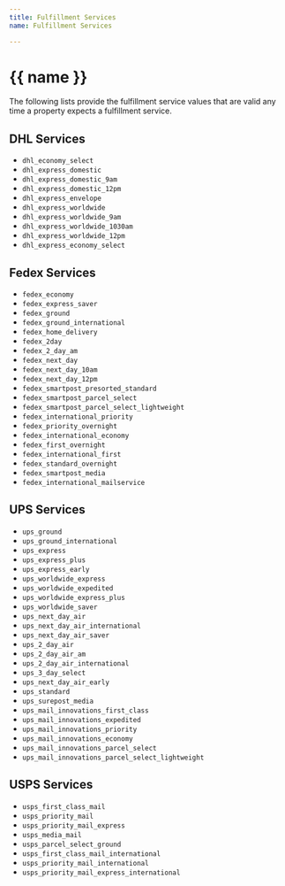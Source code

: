 ```yaml
---
title: Fulfillment Services 
name: Fulfillment Services

---
```


{{ name }}
============================
The following lists provide the fulfillment service values that are valid any time a property expects a 
fulfillment service.  


DHL Services
------------
* `dhl_economy_select`
* `dhl_express_domestic`
* `dhl_express_domestic_9am`
* `dhl_express_domestic_12pm`
* `dhl_express_envelope`
* `dhl_express_worldwide`
* `dhl_express_worldwide_9am`
* `dhl_express_worldwide_1030am`
* `dhl_express_worldwide_12pm`
* `dhl_express_economy_select`

Fedex Services
--------------
* `fedex_economy`
* `fedex_express_saver`
* `fedex_ground`
* `fedex_ground_international`
* `fedex_home_delivery`
* `fedex_2day`
* `fedex_2_day_am`
* `fedex_next_day`
* `fedex_next_day_10am`
* `fedex_next_day_12pm`
* `fedex_smartpost_presorted_standard`
* `fedex_smartpost_parcel_select`
* `fedex_smartpost_parcel_select_lightweight`
* `fedex_international_priority`
* `fedex_priority_overnight`
* `fedex_international_economy`
* `fedex_first_overnight`
* `fedex_international_first`
* `fedex_standard_overnight`
* `fedex_smartpost_media`
* `fedex_international_mailservice`

UPS Services
------------
* `ups_ground`
* `ups_ground_international`
* `ups_express`
* `ups_express_plus`
* `ups_express_early`
* `ups_worldwide_express`
* `ups_worldwide_expedited`
* `ups_worldwide_express_plus`
* `ups_worldwide_saver`
* `ups_next_day_air`
* `ups_next_day_air_international`
* `ups_next_day_air_saver`
* `ups_2_day_air`
* `ups_2_day_air_am`
* `ups_2_day_air_international`
* `ups_3_day_select`
* `ups_next_day_air_early`
* `ups_standard`
* `ups_surepost_media`
* `ups_mail_innovations_first_class`
* `ups_mail_innovations_expedited`
* `ups_mail_innovations_priority`
* `ups_mail_innovations_economy`
* `ups_mail_innovations_parcel_select`
* `ups_mail_innovations_parcel_select_lightweight`

USPS Services
-------------
* `usps_first_class_mail`
* `usps_priority_mail`
* `usps_priority_mail_express`
* `usps_media_mail`
* `usps_parcel_select_ground`
* `usps_first_class_mail_international`
* `usps_priority_mail_international`
* `usps_priority_mail_express_international`
